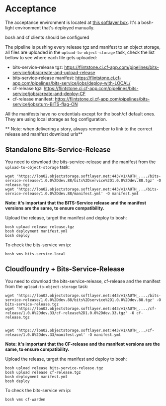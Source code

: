 # Acceptance

The acceptance environment is located at [this softlayer box](https://control.softlayer.com/devices/details/889955).
It's a bosh-light environment that's deployed manually.

bosh and cf clients should be configured

The pipeline is pushing every release tgz and manifest to an object storage, all files are uploaded in the `upload-to-object-storage` task, check the list bellow to see where each file gets uploaded:

* bits-service-release tgz: https://flintstone.ci.cf-app.com/pipelines/bits-service/jobs/create-and-upload-release
* bits-service-release manifest: https://flintstone.ci.cf-app.com/pipelines/bits-service/jobs/deploy-with-LOCAL/
* cf-release tgz: https://flintstone.ci.cf-app.com/pipelines/bits-service/jobs/create-and-deploy-CF
* cf-release manifest: https://flintstone.ci.cf-app.com/pipelines/bits-service/jobs/turn-BITS-flag-ON

All the manifests have no credentials except for the bosh/cf default ones. They are using local storage as fog configuration.

** Note: when delivering a story, always remember to link to the correct release and manifest download urls**

## Standalone Bits-Service-Release

You need to download the bits-service-release and the manifest from the `upload-to-object-storage` task:

```
wget 'https://lon02.objectstorage.softlayer.net:443/v1/AUTH_..../bits-service-release/1.0.0%2Ddev.88/bits%2Dservice%2D1.0.0%2Ddev.88.tgz' -O release.tgz
wget 'https://lon02.objectstorage.softlayer.net:443/v1/AUTH_.../bits-service-release/1.0.0%2Ddev.88/manifest.yml' -O manifest.yml
```

**Note: it's important that the BITS-Service release and the manifest versions are the same, to ensure compatibility.**

Upload the release, target the manifest and deploy to bosh:

```
bosh upload release release.tgz
bosh deployment manifest.yml
bosh deploy
```

To check the bits-service vm ip:

```
bosh vms bits-service-local
```


## Cloudfoundry + Bits-Service-Release

You need to download the bits-service-release, cf-release and the manifest from the `upload-to-object-storage` task:

```
wget 'https://lon02.objectstorage.softlayer.net:443/v1/AUTH_..../bits-service-release/1.0.0%2Ddev.88/bits%2Dservice%2D1.0.0%2Ddev.88.tgz' -O bits-service-release.tgz
wget 'https://lon02.objectstorage.softlayer.net:443/v1/AUTH_..../cf-release/1.0.0%2Ddev.33/cf-release%2D1.0.0%2Ddev.33.tgz' -O cf-release.tgz


wget 'https://lon02.objectstorage.softlayer.net:443/v1/AUTH_.../cf-release/1.0.0%2Ddev.33/manifest.yml' -O manifest.yml
```
**Note: it's important that the CF-release and the manifest versions are the same, to ensure compatibility.**

Upload the release, target the manifest and deploy to bosh:

```
bosh upload release bits-service-release.tgz
bosh upload release cf-release.tgz
bosh deployment manifest.yml
bosh deploy
```

To check the bits-service vm ip:

```
bosh vms cf-warden
```
